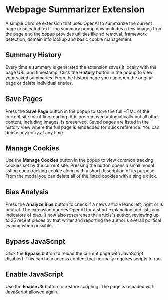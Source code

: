 # Webpage Summarizer Extension

A simple Chrome extension that uses OpenAI to summarize the current page or selected text. The summary popup now includes a few images from the page and the popup provides utilities like ad removal, framework detection, domain info lookup and basic cookie management.

## Summary History

Every time a summary is generated the extension saves it locally with the page URL and timestamp. Click the **History** button in the popup to view your saved summaries. From the history page you can open the original page or delete individual entries.

## Save Pages

Press the **Save Page** button in the popup to store the full HTML of the current site for offline reading. Ads are removed automatically but all other content, including images, is preserved. Saved pages are listed in the history view where the full page is embedded for quick reference. You can delete any entry at any time.

## Manage Cookies

Use the **Manage Cookies** button in the popup to view common tracking cookies set by the current site. Pressing the button opens a small modal listing each tracking cookie along with a short description of its purpose. From the modal you can delete all of the listed cookies with a single click.

## Bias Analysis

Press the **Analyze Bias** button to check if a news article leans left, right or is neutral. The extension queries OpenAI for a short explanation and lists any indicators of bias. It now also researches the article's author, reviewing up to 25 recent pieces by that writer and reporting the author's overall political leaning when possible.

## Bypass JavaScript

Click the **Bypass** button to reload the current page with JavaScript disabled. This can help access content that normally requires scripts to run.

## Enable JavaScript

Use the **Enable JS** button to restore scripting. The page is reloaded with JavaScript allowed again.
